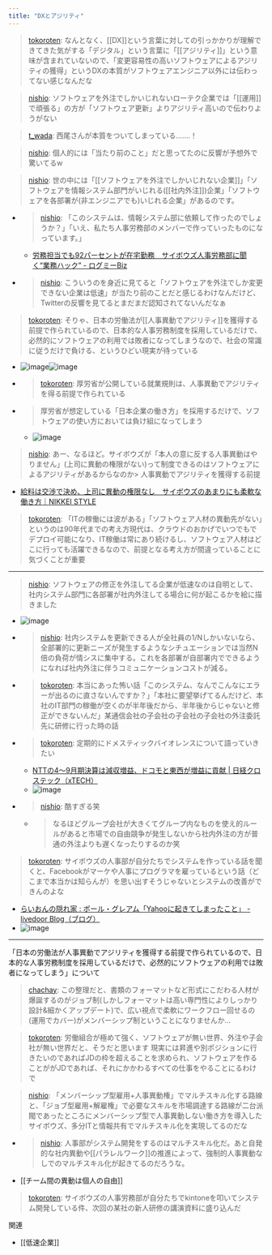 ```yaml
---
title: "DXとアジリティ"
---
```


> [tokoroten](https://twitter.com/tokoroten/status/1385826623451111424): なんとなく、[[DX]]という言葉に対しての引っかかりが理解できてきた気がする「デジタル」という言葉に「[[アジリティ]]」という意味が含まれていないので、「変更容易性の高いソフトウェアによるアジリティの獲得」というDXの本質がソフトウェアエンジニア以外には伝わってない感じなんだな

> [nishio](https://twitter.com/nishio/status/1385840764366716929): ソフトウェアを外注でしかいじれないローテク企業では「[[運用]]で頑張る」の方が「ソフトウェア更新」よりアジリティ高いので伝わりようがない

> [t_wada](https://twitter.com/t_wada/status/1386879871624777736): 西尾さんが本質をついてしまっている….…！

> [nishio](https://twitter.com/nishio/status/1386896002406240260): 個人的には「当たり前のこと」だと思ってたのに反響が予想外で驚いてるw

> [nishio](https://twitter.com/nishio/status/1386898398054215681): 世の中には「[[ソフトウェアを外注でしかいじれない企業]]」「ソフトウェアを情報システム部門がいじれる([[社内外注]])企業」「ソフトウェアを各部署が(非エンジニアでも)いじれる企業」があるのです。
- > [nishio](https://twitter.com/nishio/status/1386898496595193856): 「このシステムは、情報システム部に依頼して作ったのでしょうか？」「いえ、私たち人事労務部のメンバーで作っていったものになっています。」
    - [労務担当でも92パーセントが在宅勤務　サイボウズ人事労務部に聞く“業務ハック” - ログミーBiz](https://logmi.jp/business/articles/323720)
- > [nishio](https://twitter.com/nishio/status/1386899189070667776): こういうのを身近に見てると「ソフトウェアを外注でしか変更できない企業は低速」が当たり前のことだと感じるわけなんだけど、Twitterの反響を見てるとまだまだ認知されてないんだなぁ

> [tokoroten](https://twitter.com/tokoroten/status/1386900020230725638): そりゃ、日本の労働法が[[人事異動でアジリティ]]を獲得する前提で作られているので、日本的な人事労務制度を採用しているだけで、必然的にソフトウェアの利用では敗者になってしまうなので、社会の常識に従うだけで負ける、というひどい現実が待っている
- ![image](https://gyazo.com/2212ddddfd99ca21a35bf3c5feb2d73d/thumb/1000)![image](https://gyazo.com/0cebb3d9368bd19e1b5c034ea602e1c5/thumb/1000)
- > [tokoroten](https://twitter.com/tokoroten/status/1386901337464393729): 厚労省が公開している就業規則は、人事異動でアジリティを得る前提で作られている
- >  厚労省が想定している「日本企業の働き方」を採用するだけで、ソフトウェアの使い方においては負け組になってしまう
    - ![image](https://gyazo.com/4fec0e1f74ed0600bd3ab4e5cd42de7d/thumb/1000)

> [nishio](https://twitter.com/nishio/status/1386901874427580416): あー、なるほど。サイボウズが「本人の意に反する人事異動はやりません」(上司に異動の権限がない)って制度できるのはソフトウェアによるアジリティがあるからなのか> 人事異動でアジリティを獲得する前提
- [給料は交渉で決め、上司に異動の権限なし　サイボウズのあまりにも柔軟な働き方｜NIKKEI STYLE](https://style.nikkei.com/article/DGXMZO70559580R00C21A4000000/)

> [tokoroten](https://twitter.com/tokoroten/status/1386902468089421825): 「ITの稼働には波がある」「ソフトウェア人材の異動先がない」というのは90年代までの考え方現代は、クラウドのおかげでいつでもでデプロイ可能になり、IT稼働は常にあり続けるし、ソフトウェア人材はどこに行っても活躍できるなので、前提となる考え方が間違っていることに気づくことが重要

-----

> [nishio](https://twitter.com/nishio/status/1386904354918060033): ソフトウェアの修正を外注してる企業が低速なのは自明として、社内システム部門に各部署が社内外注してる場合に何が起こるかを絵に描きました
- ![image](https://gyazo.com/d2c84209e449d43c9fd7cfa4f4081359/thumb/1000)
- > [nishio](https://twitter.com/nishio/status/1386905377946488835): 社内システムを更新できる人が全社員の1/Nしかいないなら、全部署的に更新ニーズが発生するようなシチュエーションでは当然N倍の負荷が情シスに集中する。これを各部署が自部署内でできるようになれば社内外注に伴うコミュニケーションコストが減る。
- > [tokoroten](https://twitter.com/tokoroten/status/1386905932756520968): 本当にあった怖い話「このシステム、なんでこんなにエラーが出るのに直さないんですか？」「本社に要望挙げてるんだけど、本社のIT部門の稼働が空くのが半年後だから、半年後からじゃないと修正ができないんだ」某通信会社の子会社の子会社の子会社の外注委託先に研修に行った時の話
- > [tokoroten](https://twitter.com/tokoroten/status/1386906676767322113): 定期的にドメスティックバイオレンスについて語っていきたい
    - [NTTの4～9月期決算は減収増益、ドコモと東西が増益に貢献 | 日経クロステック（xTECH）](https://xtech.nikkei.com/it/atcl/news/16/111103356/)
    - ![image](https://gyazo.com/04316618715446c5a0e2c3428c59b919/thumb/1000)
- > [nishio](https://twitter.com/nishio/status/1386907251697274886): 酷すぎる笑
    - >  なるほどグループ会社が大きくてグループ内なものを使え的ルールがあると市場での自由競争が発生しないから社内外注の方が普通の外注よりも遅くなったりするのか笑

> [tokoroten](https://twitter.com/tokoroten/status/1386909447067369473): サイボウズの人事部が自分たちでシステムを作っている話を聞くと、Facebookがマーケや人事にプログラマを雇っているという話（どこまで本当かは知らんが）を思い出すそうじゃないとシステムの改善ができんのよな
- [らいおんの隠れ家 : ポール・グレアム「Yahooに起きてしまったこと」 - livedoor Blog（ブログ）](http://blog.livedoor.jp/lionfan/archives/52682119.html)
- ![image](https://gyazo.com/86d8c056de02439920fc124eaf977753/thumb/1000)
-----

「日本の労働法が人事異動でアジリティを獲得する前提で作られているので、日本的な人事労務制度を採用しているだけで、必然的にソフトウェアの利用では敗者になってしまう」について
> [chachay](https://twitter.com/chachay/status/1386916686281027586): この整理だと、書類のフォーマットなど形式にこだわる人材が爆誕するのがジョブ制(しかしフォーマットは高い専門性によりしっかり設計&細かくアップデート)で、広い視点で柔軟にワークフロー回せるの(運用でカバー)がメンバーシップ制ということになりませんか…

> [tokoroten](https://twitter.com/tokoroten/status/1386918559545057284): 労働組合が極めて強く、ソフトウェアが無い世界、外注や子会社が無い世界だと、そうだと思います
>  現実には昇進や別ポジションに行きたいのであればJDの枠を超えることを求められ、ソフトウェアを作ることががJDであれば、それにかかわるすべての仕事をやることにるわけで

> [nishio](https://twitter.com/nishio/status/1386924552073060360): 「メンバーシップ型雇用+人事異動権」でマルチスキル化する路線と、「ジョブ型雇用+解雇権」で必要なスキルを市場調達する路線が二台派閥であったところにメンバーシップ型で人事異動しない働き方を導入したサイボウズ、多分ITと情報共有でマルチスキル化を実現してるのだな
- > [nishio](https://twitter.com/nishio/status/1386925183471013895): 人事部がシステム開発をするのはマルチスキル化だ。あと自発的な社内異動や[[パラレルワーク]]の推進によって、強制的人事異動なしでのマルチスキル化が起きてるのだろうな。
- [[チーム間の異動は個人の自由]]

> [tokoroten](https://twitter.com/tokoroten/status/1386928376762359808): サイボウズの人事労務部が自分たちでkintoneを叩いてシステム開発している件、次回の某社の新人研修の講演資料に盛り込んだ


関連
- [[低速企業]]
